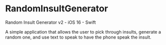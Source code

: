 # RandomInsultGenerator
Random Insult Generator v2 - iOS 16 - Swift

A simple application that allows the user to pick through insults, generate a random one, and use text to speak to have the phone speak the insult.
